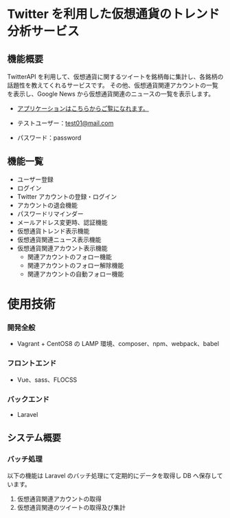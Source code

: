 # Twitter を利用した仮想通貨のトレンド分析サービス

## 機能概要

TwitterAPI を利用して、仮想通貨に関するツイートを銘柄毎に集計し、各銘柄の話題性を教えてくれるサービスです。
その他、仮想通貨関連アカウントの一覧を表示し、Google News から仮想通貨関連のニュースの一覧を表示します。

- [アプリケーションはこちらからご覧になれます。](http://crypto-trend2020.shimanamisan.com/)

- テストユーザー：test01@mail.com
- パスワード：password

## 機能一覧

- ユーザー登録
- ログイン
- Twitter アカウントの登録・ログイン
- アカウントの退会機能
- パスワードリマインダー
- メールアドレス変更時、認証機能
- 仮想通貨トレンド表示機能
- 仮想通貨関連ニュース表示機能
- 仮想通貨関連アカウント表示機能
    - 関連アカウントのフォロー機能
    - 関連アカウントのフォロー解除機能
    - 関連アカウントの自動フォロー機能

# 使用技術

### 開発全般

-   Vagrant + CentOS8 の LAMP 環境、composer、npm、webpack、babel

### フロントエンド

-   Vue、sass、FLOCSS

### バックエンド

-   Laravel

## システム概要

### バッチ処理

以下の機能は Laravel のバッチ処理にて定期的にデータを取得し DB へ保存しています。

1. 仮想通貨関連アカウントの取得
2. 仮想通貨関連のツイートの取得及び集計
